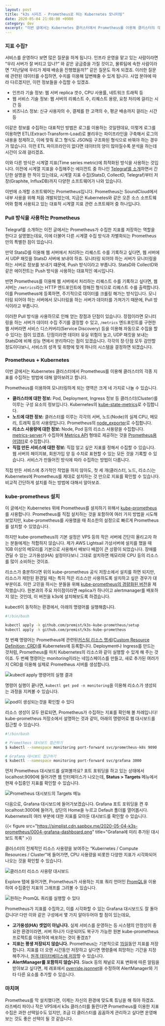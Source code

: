 ```yaml
---
layout: post
title: "k3s 시리즈 - Prometheus로 하는 Kubernetes 모니터링"
date: 2020-05-04 21:08:00 +0900
category: dev
excerpt: "이번 글에서는 Kubernetes 클러스터에서 Prometheus를 이용해 클러스터의 각종 지표를 수집하는 방법에 대해 알아보려고 합니다."
---
```



### 지표 수집?

서비스를 운영하다 보면 많은 질문을 하게 됩니다. 인프라 운영을 맡고 있는 사람이라면 “우리 서버가 잘 버티고 있나?” 와 같은 궁금증을 가질 것이고, 물류팀에 속한 사람이라면 “지난달에 우리가 제때 배송을 진행했을까?” 같은 질문도 하게 되겠죠. 이러한 질문에 관련된 데이터를 수집하면, 수치를 이용해 답변해줄 수 있게 됩니다. 사업 분야에 따라 다르겠지만, 이런 정보들을 수집할 수 있겠죠.

- 인프라 기술 정보: 웹 서버 replica 갯수, CPU 사용률, 네트워크 트래픽 등
- 웹 서비스 기술 정보: 웹 서버의 리퀘스트 수, 리퀘스트 용량, 요청 처리에 걸리는 시간 등
- 비즈니스 정보: 신규 사용자의 수, 결제를 한 고객의 수, 평균 배송까지 걸리는 시간 등

이같은 정보를 수집하는 대표적인 방법은 로그를 이용하는 것일텐데요, 이렇게 로그를 이용하면  ETL(Extract-Transform-Load)로 불리우는 파이프라인을 구축해서 로그의 내용을 정제하고, 이에 맞춰 로그 형식도 JSON등 구조화된 형식으로 바꿔야 하는 경우가 많습니다. 이런 ETL 파이프라인이 없다면 데이터의 양이 많아질수록 분석을 하는데 시간이 오래 걸리겠죠.

이와 다른 방식은 시계열 지표(Time series metric)에 최적화된 방식을 사용하는 것입니다. 이전에 시계열 지표을 수집해주는 에이전트 중 하나인 [Telegraf를 소개](https://si.mpli.st/dev/2017-09-10-introduction-to-telegraf/)하면서 간단한 설명을 한 적이 있는데요, 시계열 지표 수집(StatsD, CollectD, Telegraf)부터 저장(Graphite, InfluxDB)까지 다양한 소프트웨어가 나와 있습니다.

이번에 소개할 소프트웨어는 Prometheus입니다. Prometheus는 SoundCloud에서 내부 사용을 위해 처음 개발되었는데, 지금은 Kubernetes와 같은 오픈 소스 소프트웨어와 함께 사용되고 있는 대표적 시계열 지표 관련 소프트웨어 중 하나입니다.


### Pull 방식을 사용하는 Prometheus 

Telegraf를 소개하는 이전 글에서는 Prometheus가 수집한 지표를 저장하는 역할을 한다고 설명했는데요, 이에 더불어 다른 시계열 수집 방식과 차별화되는 Prometheus만의 특별한 점이 있습니다. 

만약 StatsD를 이용해 웹 서버에서 처리하는 리퀘스트 수를 기록하고 싶다면, 웹 서버에서 UDP 패킷을 StatsD 서버에 보내야 하죠. 모니터링 되어야 하는 서버가 모니터링을 하는 서버로 정보를 보내기 떄문에, Push 방식이라고 부릅니다. StatsD와 CollectD와 같은 에이전트는 Push 방식을 사용하는 대표적인 예시입니다. 

반면 Prometheus를 이용해 웹 서버에서 처리하는 리퀘스트 수를 기록하고 싶다면, 웹 서버는 `/metrics`라는 HTTP 엔드포인트에 정해진 형식으로 리퀘스트 수를 출력합니다. 이를 Prometheus에 등록하면, 주기적으로 데이터를 크롤링 해가는 방식입니다. 모니터링 되어야 하는 서버에서 모니터링을 하는 서버가 데이터를 가져가기 때문에, Pull 방식이라고 부릅니다.   

이러한 Pull 방식을 사용하므로 인해 얻는 장점과 단점이 있습니다. 장점이라면 모니터링을 하는 서버가 데이터 수집 주기를 결정할 수 있고, `/metrics` 엔드포인트를 구현한 웹 서버라면 서비스 디스커버리(Service Discovery) 등을 이용해 자동으로 수집을 할 수 있다는 점이 있겠죠. 단점이라면 데이터 유실 위험이 높고, UDP 패킷을 보내는 StatsD에 비해 성능 면에서 분리하다는 점이 있겠습니다. 각각의 장·단점 모두 감안할 정도이다보니, 서비스의 성격 및 취향에 맞게 하나의 시스템을 결정하면 되겠습니다.


### Prometheus + Kubernetes

이번 글에서는 Kubernetes 클러스터에서 Prometheus를 이용해 클러스터의 각종 지표를 수집하는 방법에 대해 알아보려고 합니다.

Prometheus를 이용하여 모니터링하게 되는 영역은 크게 네 가지로 나눌 수 있습니다.

- **클러스터에 대한 정보:** Pod, Deployment, Ingress 정보 등 클러스터(Cluster)를 이루는 구성 요소의 정보입니다. Kubernetes의 [kube-state-metrics](https://github.com/kubernetes/kube-state-metrics/)로 수집합니다.
- **노드에 대한 정보:** 클러스터를 이루는 각각의 서버, 노드(Node)의 실제 CPU, 메모리, 트래픽 등의 사용량입니다. Prometheus의 [node\_exporter](https://github.com/prometheus/node_exporter)로 수집합니다.
- **리소스 사용량에 대한 정보:** Node, Pod 등의 리소스 사용량을 수집합니다. [metrics-server](https://github.com/kubernetes-sigs/metrics-server)가 수집하여 [Metrics API](https://github.com/kubernetes/metrics) 형태로 제공하는 것을 [Prometheus용 어댑터](https://github.com/DirectXMan12/k8s-prometheus-adapter)로 수집합니다.
- **직접 만든 서비스에 대한 정보:** 직접 알고 싶은 지표를 정해서 수집할 수 있습니다. 웹 서버의 페이지뷰, 회원가입 양 등 수치로 표현할 수 있는 모든 것을 기록할 수 있습니다. 서비스가 만들어진 방식에 따라 수집하는 방법이 다릅니다.

직접 만든 서비스에 추가적인 작업을 하지 않아도, 첫 세 개(클러스터, 노드, 리소스)는 Kubernetes에 Prometheus를 제대로 설치하는 것 만으로 지표를 확인할 수 있습니다. 비교적 간단하게 설치를 하는 방법에 대해서 알아보죠.


### kube-prometheus 설치

이 글에서는 Kubernetes 위에 Prometheus를 설치하기 위해서 [kube-prometheus](https://github.com/coreos/kube-prometheus)를 사용합니다. Prometheus를 직접 설치하는 것을 포함하여 여러 가지 방법을 시도해 보았지만, kube-prometheus를 사용했을 때 최소한의 설정으로 빠르게 Prometheus를 설치할 수 있었습니다. 

하지만 kube-prometheus의 기본 설정은 VPS 등의 작은 서버에 간단히 올리고자 하는 분들에게는 적합하지 않습니다. 제가 AWS Lightsail 가상서버에 설치를 했을 때 1GB 이상의 메모리를 기본으로 사용해서 배보다 배꼽이 큰 상황이 되었습니다. 장애를 견딜 수 있는 고가용성(HA) 설정이다보니 그대로 설치하면 메모리와 CPU 등의 리소스를 많이 소비하는 것이죠. 

리소스가 충분하다면 위의 kube-prometheus 공식 저장소에서 설치를 하면 되지만, 리소스가 제한된 환경일 때는 특히 적은 리소스만 사용하도록 설치하고 싶은 경우가 대부분이죠. 이런 고민을 하시는 분들을 위해 [kube-prometheus의 경량화된 버전](https://github.com/premist/k3s-kube-prometheus)을 제작했습니다. 원본과의 주요 차이점이라면 replica가 하나이고 alertmanager를 배포하지 않는 것인데, 이 버전을 k3s에 설치해보도록 하겠습니다.

kubectl이 동작하는 환경에서, 아래의 명령어를 실행해줍니다.

```bash
#!/bin/bash

kubectl apply -k github.com/premist/k3s-kube-prometheus/setup
kubectl apply -k github.com/premist/k3s-kube-prometheus
```

첫 번째 명령어는 Prometheus에 관련된[커스텀 리소스 명세(Custom Resource Definition; CRD)](https://kubernetes.io/docs/concepts/extend-kubernetes/api-extension/custom-resources/)를 Kubernetes에 등록합니다. Deployment나 Ingress를 만드는 것처럼, Prometheus를 마치 Kubernetes의 리소스와 같이 실행할 수 있게 해 주는 것이죠. 
두 번째 명령어는 monitoring이라는 네임스페이스를 만들고, 새로 추가된 여러가지 CRD를 이용해 실제로 Prometheus 서버를 생성합니다.

![kubectl apply 명령어의 실행 결과](https://simplist.cdn.sapbox.me/2020-05-04-k3s-prometheus/0002-apply.png)

 명령어 실행이 끝나면, `kubectl get pod -n monitoring`을 이용해 리소스가 생성되는 과정을 지켜볼 수 있습니다.

![pod이 생성되는것을 확인할 수 있다](https://simplist.cdn.sapbox.me/2020-05-04-k3s-prometheus/0001-getpod.png)

리소스 생성이 모두 완료되면, Prometheus가 수집하는 지표를 확인해 볼 차례입니다! kube-prometheus 저장소에서 설명하는 것과 같이, 아래의 명령어로 웹 대시보드를 접근할 수 있습니다.

```bash
#!/bin/bash

# Prometheus 대시보드 접근하기
$ kubectl --namespace monitoring port-forward svc/prometheus-k8s 9090

# Grafana 대시보드 접근하기
$ kubectl --namespace monitoring port-forward svc/grafana 3000
```

먼저 Prometheus 대시보드를 살펴볼까요? 포트 포워딩을 하고 있는 상태에서 localhost:9090에 들어가면 웹 인터페이스가 나오는데, **Status > Targets** 메뉴에서 현재 수집중인 지표를 확인할 수 있습니다.

![Prometheus 대시보드의 Targets 메뉴](https://simplist.cdn.sapbox.me/2020-05-04-k3s-prometheus/0003-prometheus-targets.png)

다음으로, Grafana 대시보드에 들어가보겠습니다. Grafana 포트 포워딩을 켠 후 localhost:3000에 들어가, 상단의 Home을 누르고 Default 폴더를 열어봅시다. Kubernetes의 여러 부분에 대한 지표를 모아둔 대시보드를 확인할 수 있습니다.


{{< figure src="https://simplist.cdn.sapbox.me/2020-05-04-k3s-prometheus/0004-grafana-dashboard.png" title="Grafana에 미리 추가된 대시보드 목록" >}}

클러스터의 전체적인 리소스 사용량을 보여주는 “Kubernetes / Compute Resources / Cluster”에 들어가면, CPU 사용량을 비롯한 다양한 지표가 시각화되어 나오는 것을 확인할 수 있습니다.

![클러스터 리소스 사용량 대시보드](https://simplist.cdn.sapbox.me/2020-05-04-k3s-prometheus/0005-grafana-cluster.png)

Explore 탭에 들어가면, Prometheus가 사용하는 지표 쿼리 언어인 [PromQL](https://prometheus.io/docs/prometheus/latest/querying/basics/)을 이용하여 수집중인 지표의 그래프를 그려볼 수 있습니다. 

![원하는 PromQL 쿼리를 실행할 수 있다](https://simplist.cdn.sapbox.me/2020-05-04-k3s-prometheus/0006-grafana-explore.png)

Prometheus가 지표를 수집하고, 이를 시각화할 수 있는 Grafana 대시보드도 잘 돌아갑니다! 다만 이와 같은 구성에서 몇 가지 알아두어야 할 점이 있는데요,

- **고가용성(HA) 셋업이 아닙니다.** 실제 서비스를 운영하는 등 시스템의 안정성이 중요한 환경이라면, 서버 하나가 다운되어도 복구가 가능한 원본 kube-prometheus 프로젝트를 이용하여 배포하는 것이 좋겠죠?
- **지표는 평생 저장되지 않습니다.** Prometheus는 기본적으로 [15일](https://prometheus.io/docs/prometheus/latest/storage/#operational-aspects)동안 지표를 저장합니다. 지표를 더 오랜 시간동안 저장하고 싶다면 명령줄에 희망하는 기간을 지정해주거나, [원격 데이터베이스에 저장](https://prometheus.io/docs/operating/integrations/#remote-endpoints-and-storage)할 수 있습니다.
- **AlertManager를 포함하지 않습니다.** Slack 등의 채널로 지표 변화에 따른 알림을 받아보고 싶다면, 제 레포에서 [override.jsonnet](https://github.com/premist/k3s-kube-prometheus/blob/master/override.jsonnet)을 수정하여 AlertManager와 기타 다른 요소를 추가할 수 있습니다.


### 마치며

Prometheus를 막 설치했다면, 이제는 자신의 환경에 맞도록 튜닝을 해 줘야 하겠죠. 라즈베리 파이나 작은 VPS에서 k3s 클러스터를 돌린다면 Prometheus를 이용한 지표 수집은 과한 선택일수도 있지만, 조금 더 클러스터를 꼼꼼하게 관리하고 싶다면 운영해보는 것도 좋은 선택이 될 것 같습니다. 




 

